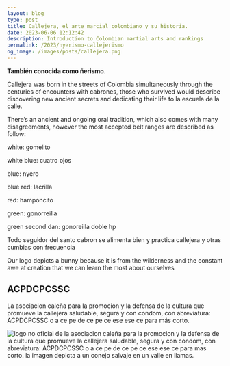 ```yaml
---
layout: blog
type: post
title: Callejera, el arte marcial colombiano y su historia.
date: 2023-06-06 12:12:42
description: Introduction to Colombian martial arts and rankings
permalink: /2023/nyerismo-callejerismo
og_image: /images/posts/callejera.png
---
```


**También conocida como ñerismo.**

Callejera was born in the streets of Colombia simultaneously through the centuries of encounters with cabrones, those who survived would describe discovering new ancient secrets and dedicating their life to la escuela de la calle.

There’s an ancient and ongoing oral tradition, which also comes with many disagreements, however the most accepted belt ranges are described as follow:

white: gomelito

white blue: cuatro ojos

blue: nyero

blue red: lacrilla

red: hamponcito

green: gonorreilla

green second dan: gonoreilla doble hp

Todo seguidor del santo cabron se alimenta bien y practica callejera y otras cumbias con frecuencia

Our logo depicts a bunny because it is from the wilderness and the constant awe at creation that we can learn the most about ourselves

## ACPDCPCSSC

La asociacion caleña para la promocion y la defensa de la cultura que promueve la callejera saludable, segura y con condom, con abreviatura: ACPDCPCSSC o a ce pe de ce pe ce ese ese ce para más corto.

<img src="/images/posts/callejera.png" style="max-width: 100%; margin-bottom: 16px;" alt="logo no oficial de la asociacion caleña para la promocion y la defensa de la cultura que promueve la callejera saludable, segura y con condom, con abreviatura: ACPDCPCSSC o a ce pe de ce pe ce ese ese ce para mas corto. la imagen depicta a un conejo salvaje en un valle en llamas." >
